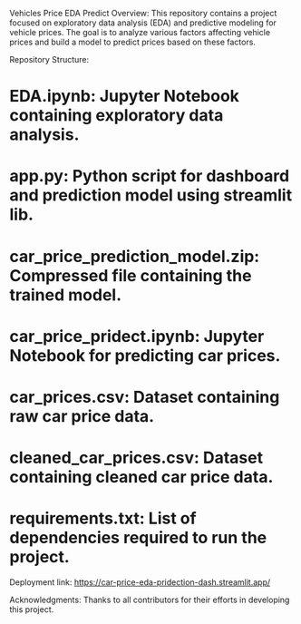 Vehicles Price EDA Predict
Overview:
This repository contains a project focused on exploratory data analysis (EDA) and predictive modeling for vehicle prices. 
The goal is to analyze various factors affecting vehicle prices and build a model to predict prices based on these factors.

Repository Structure:
# EDA.ipynb: Jupyter Notebook containing exploratory data analysis.
# app.py: Python script for dashboard and prediction model using streamlit lib.
# car_price_prediction_model.zip: Compressed file containing the trained model.
# car_price_pridect.ipynb: Jupyter Notebook for predicting car prices.
# car_prices.csv: Dataset containing raw car price data.
# cleaned_car_prices.csv: Dataset containing cleaned car price data.
# requirements.txt: List of dependencies required to run the project.

Deployment link:
https://car-price-eda-pridection-dash.streamlit.app/

Acknowledgments:
Thanks to all contributors for their efforts in developing this project.
